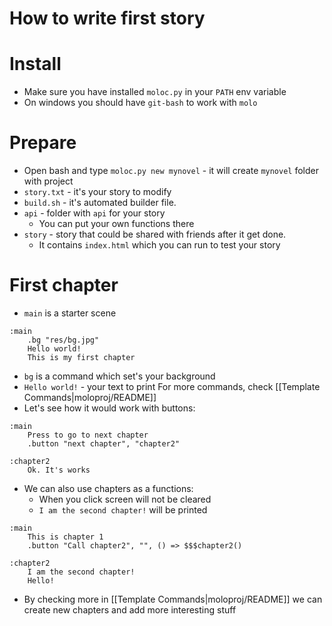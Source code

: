 # How to write first story

# Install
* Make sure you have installed `moloc.py` in your `PATH` env variable
* On windows you should have `git-bash` to work with `molo`

# Prepare
* Open bash and type `moloc.py new mynovel` - it will create `mynovel` folder with project
* `story.txt` - it's your story to modify
* `build.sh` - it's automated builder file.
* `api` - folder with `api` for your story
    * You can put your own functions there
* `story` - story that could be shared with friends after it get done.
    * It contains `index.html` which you can run to test your story

# First chapter
* `main` is a starter scene
```
:main
    .bg "res/bg.jpg"
    Hello world!
    This is my first chapter
```
* `bg` is a command which set's your background
* `Hello world!` - your text to print
For more commands, check [[Template Commands|moloproj/README]]
* Let's see how it would work with buttons:
```
:main
    Press to go to next chapter
    .button "next chapter", "chapter2"

:chapter2
    Ok. It's works
```
* We can also use chapters as a functions:
    * When you click screen will not be cleared
    * `I am the second chapter!` will be printed
```
:main
    This is chapter 1
    .button "Call chapter2", "", () => $$$chapter2()
    
:chapter2
    I am the second chapter!
    Hello!
```
* By checking more in [[Template Commands|moloproj/README]] we can create new chapters and add more interesting stuff